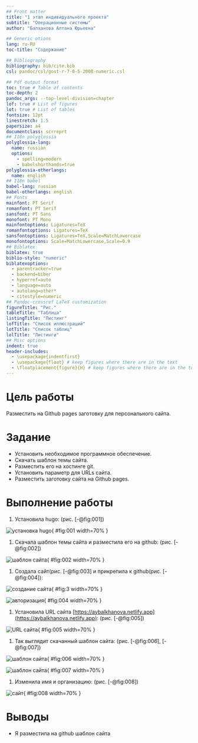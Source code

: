 ```yaml
---
## Front matter
title: "1 этап индивидуального проекта"
subtitle: "Операционные системы"
author: "Балханова Алтана Юрьевна"

## Generic otions
lang: ru-RU
toc-title: "Содержание"

## Bibliography
bibliography: bib/cite.bib
csl: pandoc/csl/gost-r-7-0-5-2008-numeric.csl

## Pdf output format
toc: true # Table of contents
toc-depth: 2
pandoc_args: --top-level-division=chapter
lof: true # List of figures
lot: true # List of tables
fontsize: 12pt
linestretch: 1.5
papersize: a4
documentclass: scrreprt
## I18n polyglossia
polyglossia-lang:
  name: russian
  options:
	- spelling=modern
	- babelshorthands=true
polyglossia-otherlangs:
  name: english
## I18n babel
babel-lang: russian
babel-otherlangs: english
## Fonts
mainfont: PT Serif
romanfont: PT Serif
sansfont: PT Sans
monofont: PT Mono
mainfontoptions: Ligatures=TeX
romanfontoptions: Ligatures=TeX
sansfontoptions: Ligatures=TeX,Scale=MatchLowercase
monofontoptions: Scale=MatchLowercase,Scale=0.9
## Biblatex
biblatex: true
biblio-style: "numeric"
biblatexoptions:
  - parentracker=true
  - backend=biber
  - hyperref=auto
  - language=auto
  - autolang=other*
  - citestyle=numeric
## Pandoc-crossref LaTeX customization
figureTitle: "Рис."
tableTitle: "Таблица"
listingTitle: "Листинг"
lofTitle: "Список иллюстраций"
lotTitle: "Список таблиц"
lolTitle: "Листинги"
## Misc options
indent: true
header-includes:
  - \usepackage{indentfirst}
  - \usepackage{float} # keep figures where there are in the text
  - \floatplacement{figure}{H} # keep figures where there are in the text
---
```


# Цель работы

Разместить на Github pages заготовку для персонального сайта.

# Задание

- Установить необходимое программное обеспечение.
- Скачать шаблон темы сайта.
- Разместить его на хостинге git.
- Установить параметр для URLs сайта.
- Разместить заготовку сайта на Github pages.


# Выполнение работы
1. Установила hugo: (рис. [-@fig:001])

![установка hugo](image/Screenshot_01.png){ #fig:001 width=70% }

1. Скачала шаблон темы сайта и разместила его на github: (рис. [-@fig:002])

![шаблон сайта](image/Screenshot_2.png){ #fig:002 width=70% }

1. Создала сайт(рис. [-@fig:003] и прикрепила к github(рис. [-@fig:004]): 

![создание сайта](image/Screenshot_1.png){ #fig:3 width=70% }

![авторизация](image/Screenshot_02.png){ #fig:004 width=70% }

1. Установила URL сайта [https://aybalkhanova.netlify.app](https://aybalkhanova.netlify.app): (рис. [-@fig:005])

![URL сайта](image/Screenshot_3.png){ #fig:005 width=70% }

1. Так выглядит скачанный шаблон сайта: (рис. [-@fig:006], [-@fig:007])

![шаблон сайта](image/Screenshot_4.png){ #fig:006 width=70% }

![шаблон сайта](image/Screenshot_5.png){ #fig:007 width=70% }

1. Изменила имя и организацию: (рис. [-@fig:008]) 

![сайт](image/Screenshot_6.png){ #fig:008 width=70% }

# Выводы

- Я разместила на github шаблон сайта

